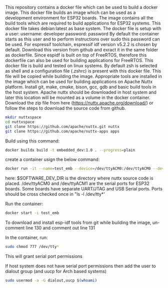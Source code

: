 
This repository contains a docker file which can be used to build a docker image.
This docker file builds an image which can be used as a development environment for ESP32 boards. The image contains all the build tools which are required to build applications for ESP32 systems.
This docker file takes debian:latest as base system. 
The docker file is setup with a user:
	username: developer
	password: password
By default the container starts as this user and to perform instructions over sudo this password can be used.
For espressif toolchain, espressif idf version v5.2.2 is chosen by default. Download this version from github and exract it in the same folder as dockerfile. Since espidf is built on top of FreeRTOS, therefore this dockerfile can also be used for building applications for FreeRTOS.
This docker file is build and tested on linux systems.
By default zsh is selected as shell and a configuration file (.zshrc) is present with this docker file. This file will be copied while building the image.
Appropriate tools are installed in the image which can be used for building applications on Apache Nuttx platform.
Install git, make, cmake, bison, gcc, gdb and basic build tools in the host system.
Apache nuttx should be downloaded in host system and later this location will be mounted as a volume in the docker container. Download the zip file from here (https://nuttx.apache.org/download/) or follow the steps to download the source code from github. 

```zsh
mkdir nuttxspace
cd nuttxspace
git clone https://github.com/apache/nuttx.git nuttx
git clone https://github.com/apache/nuttx-apps apps 
```
Build using this command:

```zsh
docker buildx build -t embedded_dev:1.0 . --progress=plain 
```
create a container usign the below command:

```zsh
docker run -it --name=test_emb --device=/dev/ttyACM0:/dev/ttyACM0 --device=/dev/ttyACM1:/dev/ttyACM1 --volume=$SOFTWARE_DEV_DIR:/home/developer/Software_Dev_Dir embedded_dev:1.0
```
here:
	$SOFTWARE_DEV_DIR is the directory where nuttx source code is placed.
	/dev/ttyACM0 and /dev/ttyACM1 are the serial ports for ESP32 boards. Some boards have separate UART/JTAG and USB Serial ports. Ports should be cross checked once in "ls -l /dev/tty*'

Run the container:
```zsh
docker start -i test_emb
```


To download and install esp-idf tools from git while building the image, un-comment line 130 and comment out line 131

In the container, run:
```zsh
sudo chmod 777 /dev/tty*
```
This will grant serial port permissions

If host system does not have serial port permissions then add the user to dialout group (and uucp for Arch based systems)
```zsh
sudo usermod -a -G dialout,uucp $(whoami)
```

